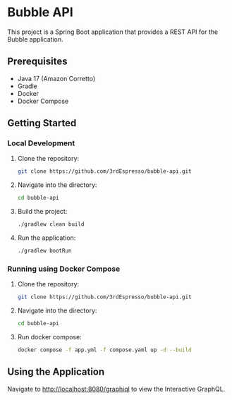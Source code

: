 # Bubble API

This project is a Spring Boot application that provides a REST API for the Bubble application.

## Prerequisites

- Java 17 (Amazon Corretto)
- Gradle
- Docker
- Docker Compose

## Getting Started
### Local Development
1. Clone the repository:

   ```bash
   git clone https://github.com/3rdEspresso/bubble-api.git
   ```
2. Navigate into the directory:

   ```bash
   cd bubble-api
   ```
3. Build the project:

    ```bash
    ./gradlew clean build
    ```

4. Run the application:

    ```bash
    ./gradlew bootRun
    ```

### Running using Docker Compose
1. Clone the repository:

   ```bash
   git clone https://github.com/3rdEspresso/bubble-api.git
    ```
2. Navigate into the directory:

   ```bash
   cd bubble-api
   ```
3. Run docker compose:

   ```bash
   docker compose -f app.yml -f compose.yaml up -d --build
   ```

## Using the Application

Navigate to [http://localhost:8080/graphiql](http://localhost:8080/graphiql) to view the Interactive GraphQL.